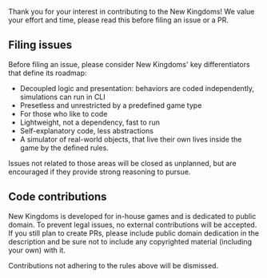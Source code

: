 Thank you for your interest in contributing to the New Kingdoms! We value your effort and time,
please read this before filing an issue or a PR. 

## Filing issues

Before filing an issue, please consider New Kingdoms' key differentiators that define its roadmap:
- Decoupled logic and presentation: behaviors are coded independently, simulations can run in CLI
- Presetless and unrestricted by a predefined game type
- For those who like to code
- Lightweight, not a dependency, fast to run
- Self-explanatory code, less abstractions
- A simulator of real-world objects, that live their own lives inside the game by the defined rules.

Issues not related to those areas will be closed as unplanned, but are encouraged if they provide strong reasoning to pursue.

## Code contributions

New Kingdoms is developed for in-house games and is dedicated to public domain. To prevent legal issues, no external contributions will be accepted. If you still plan to create PRs, please include public domain dedication in the description and be sure not to include any copyrighted material (including your own) with it.

Contributions not adhering to the rules above will be dismissed.
